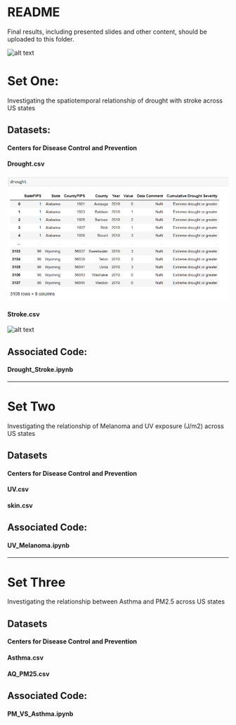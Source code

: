 # README

Final results, including presented slides and other content, should be uploaded to this folder.

![alt text](http://url/to/img.png)

# Set One:
Investigating the spatiotemporal relationship of drought with stroke across US states 

## Datasets:
#### Centers for Disease Control and Prevention

#### Drought.csv

![alt text](/results/drought_data.PNG)


#### Stroke.csv

![alt text]([https://github.com/WellcomeIdeathon2023/Climate_Care_Alliance/blob/2e4b6a01b9c4330cba7a40fd6af4f82836e9a48c/results/stroke_data.PNG)


## Associated Code: 
#### Drought_Stroke.ipynb

------------------------------------------------------------------------
# Set Two
Investigating the relationship of Melanoma and UV exposure (J/m2) across US states 

## Datasets
#### Centers for Disease Control and Prevention

#### UV.csv
#### skin.csv

## Associated Code: 
#### UV_Melanoma.ipynb

------------------------------------------------------------------------
# Set Three
Investigating the relationship between Asthma and PM2.5 across US states 

## Datasets
#### Centers for Disease Control and Prevention

#### Asthma.csv
#### AQ_PM25.csv

## Associated Code: 
#### PM_VS_Asthma.ipynb
